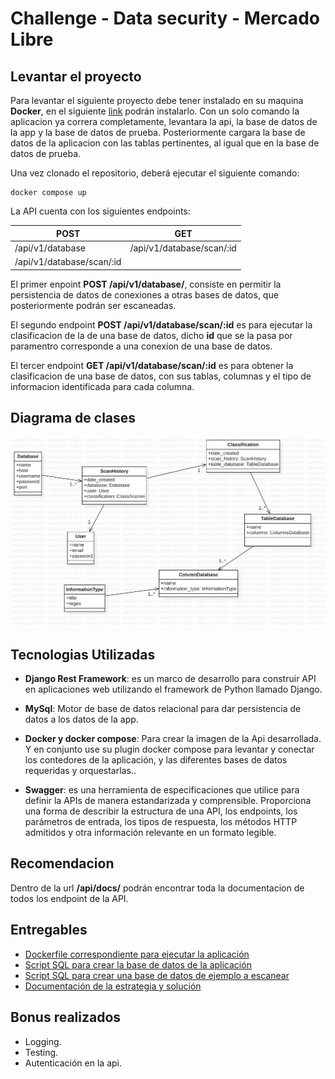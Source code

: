 # Challenge - Data security - Mercado Libre

## Levantar el proyecto
Para levantar el siguiente proyecto debe tener instalado en su maquina **Docker**, en el siguiente [link](https://docs.docker.com/engine/install/) podrán instalarlo. Con un solo comando la aplicacion ya correra completamente, levantara la api, la base de datos de la app y la base de datos de prueba. Posteriormente cargara la base de datos de la aplicacion con las tablas pertinentes, al igual que en la base de datos de prueba.

Una vez clonado el repositorio, deberá ejecutar el siguiente comando:

```
docker compose up
```

La API cuenta con los siguientes endpoints:

| POST | GET|
| --- | --- |
| /api/v1/database | /api/v1/database/scan/:id |
| /api/v1/database/scan/:id |

El primer enpoint **POST /api/v1/database/**, consiste en permitir la persistencia de datos de conexiones a otras bases de datos, que posteriormente podrán ser escaneadas.

El segundo endpoint **POST /api/v1/database/scan/:id** es para ejecutar la clasificacion de la de una base de datos, dicho **id** que se la pasa por paramentro corresponde a una conexion de una base de datos.

El tercer endpoint **GET /api/v1/database/scan/:id** es para obtener la clasificacion de una base de datos, con sus tablas, columnas y el tipo de informacion identificada para cada columna.


## Diagrama de clases

![](./images/DDC_MELI.jpg)


## Tecnologias Utilizadas

- **Django Rest Framework**: es un marco de desarrollo para construir API en aplicaciones web utilizando el framework de Python llamado Django.

- **MySql**: Motor de base de datos relacional para dar persistencia de datos a los datos de la app.

- **Docker y docker compose**: Para crear la imagen de la Api desarrollada. Y en conjunto use su plugin docker compose para levantar y conectar los contedores de la aplicación, y las diferentes bases de datos requeridas y orquestarlas..

- **Swagger**: es una herramienta de especificaciones que utilice para definir la APIs de manera estandarizada y comprensible. Proporciona una forma de describir la estructura de una API, los endpoints, los parámetros de entrada, los tipos de respuesta, los métodos HTTP admitidos y otra información relevante en un formato legible.

## Recomendacion

Dentro de la url **/api/docs/** podrán encontrar toda la documentacion de todos los endpoint de la API.

## Entregables
- [Dockerfile correspondiente para ejecutar la aplicación](Dockerfile)
- [Script SQL para crear la base de datos de la aplicación](./app/scripts/db_app.sql)
- [Script SQL para crear una base de datos de ejemplo a escanear](./app/scripts/db_prueba.sql)
- [Documentación de la estrategia y solución](README)

## Bonus realizados
- Logging.
- Testing.
- Autenticación en la api.
